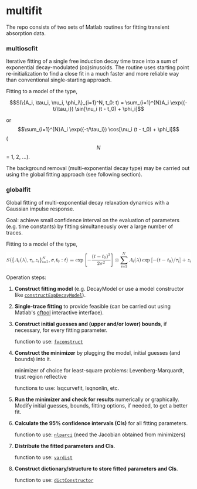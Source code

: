 # multifit
The repo consists of two sets of Matlab routines for fitting transient absorption data.


### **multioscfit**
Iterative fitting of a single free induction decay time trace into a sum of exponential decay-modulated (co)sinusoids. The routine uses starting point re-initialization to find a close fit in a much faster and more reliable way than conventional single-starting approach.



Fitting to a model of the type,

$$S(\{A_i, \tau_i, \nu_i, \phi_i\}_{i=1}^N, t_0: t) = \sum_{i=1}^{N}A_i \exp({-t/\tau_i}) \sin[\nu_i (t - t_0) + \phi_i]$$

or $$\sum_{i=1}^{N}A_i \exp({-t/\tau_i}) \cos[\nu_i (t - t_0) + \phi_i]$$ ($$N$$ = 1, 2, ...).



The background removal (multi-exponential decay type) may be carried out using the global fitting approach (see following section).



### **globalfit**
Global fitting of multi-exponential decay relaxation dynamics with a Gaussian impulse response.

Goal: achieve small confidence interval on the evaluation of parameters (e.g. time constants) by fitting simultaneously over a large number of traces.



Fitting to a model of the type,

![Alt text](https://github.com/RealPolitiX/multifit/blob/master/accessories/eq_globalfit.gif "GlobalFit")

Operation steps:

1. __Construct fitting model__ (e.g. DecayModel or use a model constructor like [`constructExpDecayModel`](https://github.com/RealPolitiX/multifit/blob/master/globalfit/generic_framework/constructExpDecayModel.m)).

2. __Single-trace fitting__ to provide feasible (can be carried out using Matlab's [cftool](https://de.mathworks.com/help/curvefit/curvefitting-app.html) interactive interface).

3. __Construct initial guesses and (upper and/or lower) bounds__, if necessary, for every fitting parameter.

   function to use: [`fvconstruct`](https://github.com/RealPolitiX/multifit/blob/master/globalfit/fvconstruct.m)

4. __Construct the minimizer__ by plugging the model, initial guesses (and bounds) into it.

   minimizer of choice for least-square problems: Levenberg-Marquardt, trust region reflective

   functions to use: lsqcurvefit, lsqnonlin, etc.

5. __Run the minimizer and check for results__ numerically or graphically. Modify initial guesses, bounds, fitting options, if needed, to get a better fit.

6. __Calculate the 95% confidence intervals (CIs)__ for all fitting parameters.

   function to use: [`nlparci`](https://www.mathworks.com/help/stats/nlparci.html) (need the Jacobian obtained from minimizers)

7. __Distribute the fitted parameters and CIs__.

   function to use: [`vardist`](https://github.com/RealPolitiX/multifit/blob/master/globalfit/vardist.m)

8. __Construct dictionary/structure to store fitted parameters and CIs__.

   function to use: [`dictConstructor`](https://github.com/RealPolitiX/multifit/blob/master/globalfit/dictConstructor.m)